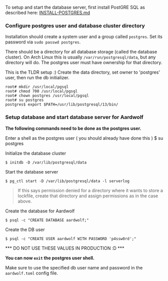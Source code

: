 To setup and start the database server, first install PostGRE SQL as described here:
[INSTALL-POSTGRES.md](INSTALL-POSTGRES.md)

### Configure postgres user and database cluster directory ##

Installation should create a system user and a group called `postgres`.
Set its password via `sudo passwd postgres`.

There should be a directory for all database storage (called the database cluster).
On Arch Linux this is usually `/var/run/postgresql/data`, but any directory will do.
The postgres user must have ownership for that directory.


This is the TLDR setup :)
Create the data directory, set owner to 'postgres' user, then run the db initializer.

```
root# mkdir /usr/local/pgsql
root# chmod 700 /usr/local/pgsql
root# chown postgres /usr/local/pgsql
root# su postgres
postgres$ export $PATH=/usr/lib/postgresql/13/bin/
```

### Setup database and start database server for Aardwolf ##

**The following commands need to be done as the postgres user.**

Enter a shell as the postgres user ( you should already have done this )
       $ su postgres

Initialize the database cluster

    $ initdb -D /var/lib/postgresql/data

Start the database server

    $ pg_ctl start -D /var/lib/postgresql/data -l serverlog

> If this says permission denied for a directory where it wants to store a lockfile, create that directory and assign permissions as in the case above.

Create the database for Aardwolf

    $ psql -c "CREATE DATABASE aardwolf;"

Create the DB user

    $ psql -c "CREATE USER aardwolf WITH PASSWORD 'p4ssw0rd';"

*** DO NOT USE THESE VALUES IN PRODUCTION :D ***

**You can now `exit` the postgres user shell.**

Make sure to use the specified db user name and password in the `aardwolf.toml` config file.
